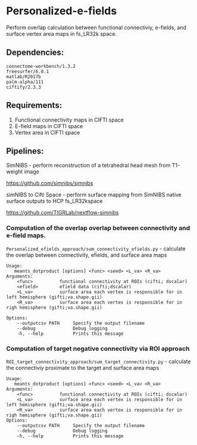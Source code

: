# Personalized-e-fields
Perform overlap calculation between functional connectiviy, e-fields, and surface vertex area maps in fs_LR32k space.


## Dependencies:
```
connectome-workbench/1.3.2
freesurfer/6.0.1
matlab/R2017b
palm-alpha/111
ciftify/2.3.3
```

## Requirements:
1. Functional connectivity maps in CIFTI space
2. E-field maps in CIFTI space
3. Vertex area in CIFTI space

## Pipelines:

SimNIBS - perform reconstruction of a tetrahedral head mesh from T1-weight image

https://github.com/simnibs/simnibs

simNIBS to Cifti Space - perform surface mapping from SimNIBS native surface outputs to HCP fs_LR32kspace

https://github.com/TIGRLab/nextflow-simnibs

### Computation of the overlap overlap between connectivity and e-field maps.

```Personalized_efields_approach/sum_connectivity_efields.py``` - calculate the overlap between connectivity, efields, and surface area maps

```
Usage:
   meants_dotproduct [options] <func> <seed> <L_va> <R_va>
Arguments:
    <func>          functional connectivity at ROIs (cifti; dscalar)
    <efield>        efield data (cifti;dscalar)
    <L_va>          surface area each vertex is responsible for in left hemisphere (gifti;va.shape.gii)
    <R_va>          surface area each vertex is responsible for in righ hemisphere (gifti;va.shape.gii)

Options:
    --outputcsv PATH     Specify the output filename
    --debug              Debug logging
    -h, --help           Prints this message
```   
   
### Computation of target negative connectivity via ROI approach

```ROI_target_connectivity_approach/sum_target_connectivity.py``` - calculate the connectiviy proximate to the target and surface area maps 
```
Usage:
   meants_dotproduct [options] <func> <seed> <L_va> <R_va>
Arguments:
    <func>          functional connectivity at ROIs (cifti; dscalar)
    <L_va>          surface area each vertex is responsible for in left hemisphere (gifti;va.shape.gii)
    <R_va>          surface area each vertex is responsible for in righ hemisphere (gifti;va.shape.gii)
Options:
    --outputcsv PATH     Specify the output filename
    --debug              Debug logging
    -h, --help           Prints this message
```
